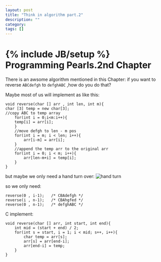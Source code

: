 ```yaml
---
layout: post
title: "Think in algorithm part.2"
description: ""
category: 
tags: []
---
```

{% include JB/setup %}
Programming Pearls.2nd Chapter
=============================
There is an awsome algorithm mentioned in this Chapter:
if you want to reverse `ABCdefgh` to `defghABC` ,how do you do that?

Maybe most of us will implement as like this:

    void reverse(char [] arr , int len, int m){
    char [3] temp = new char[3];
    //copy ABC to temp array
	    for(int i = 0;i<m:i++){
	    temp[i] = arr[i];
        }
        //move defgh to len - m pos
        for(int i = m; i < len; i++){ 
            arr[i-m] = arr[i]; 
        }
        //append the temp arr to the original arr
        for(int i = 0; i < m; i++){ 
            arr[len-m+i] = temp[i]; 
        }
    }
	
but maybe we only need a hand turn over:
![hand turn](http://zolibra.github.io/assets/images/reverse.png)

so we only need:

    reverse(0 , i-1);	/* CBAdefgh */
    reverse(i , n-1);	/* CBAhgfed */
    reverse(0 , n-1);	/* defghABC */
	
C implement:

    void reverse(char [] arr, int start, int end){ 
        int mid = (start + end) / 2; 
        for(int s = start, i = 1; i < mid; s++, i++){ 
            char temp = arr[s]; 
            arr[s] = arr[end-i]; 
            arr[end-i] = temp; 
        } 
    } 
     	

	
	
